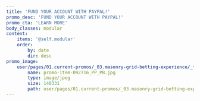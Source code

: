 ```yaml
---
title: 'FUND YOUR ACCOUNT WITH PAYPAL!'
promo_desc: 'FUND YOUR ACCOUNT WITH PAYPAL!'
promo_cta: 'LEARN MORE'
body_classes: modular
content:
    items: '@self.modular'
    order:
        by: date
        dir: desc
promo_image:
    user/pages/01.current-promos/_03.masonry-grid-betting-experience/_fund-your-account-with-paypal/promo-item-092716_PP_PB.jpg:
        name: promo-item-092716_PP_PB.jpg
        type: image/jpeg
        size: 140331
        path: user/pages/01.current-promos/_03.masonry-grid-betting-experience/_fund-your-account-with-paypal/promo-item-092716_PP_PB.jpg
---
```


			
			